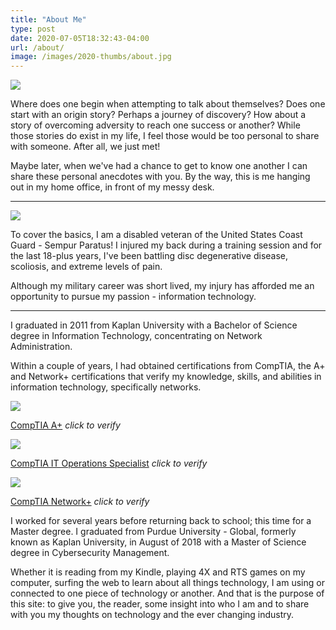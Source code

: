 ```yaml
---
title: "About Me"
type: post
date: 2020-07-05T18:32:43-04:00
url: /about/
image: /images/2020-thumbs/about.jpg
---
```

![](http://bryanpcoleman.com/wp-content/uploads/2019/03/Me_3rdQtr_2018.jpg)








Where does one begin when attempting to talk about themselves? Does one start with an origin story? Perhaps a journey of discovery? How about a story of overcoming adversity to reach one success or another? While those stories do exist in my life, I feel those would be too personal to share with someone. After all, we just met!







Maybe later, when we've had a chance to get to know one another I can share these personal anecdotes with you. By the way, this is me hanging out in my home office, in front of my messy desk.

  






* * *







![](http://bryanpcoleman.com/wp-content/uploads/2019/03/Coast-Guard-Dress-Blues.jpg)


  






To cover the basics, I am a disabled veteran of the United States Coast Guard - Sempur Paratus! I injured my back during a training session and for the last 18-plus years, I've been battling disc degenerative disease, scoliosis, and extreme levels of pain.   








Although my military career was short lived, my injury has afforded me an opportunity to pursue my passion - information technology.

  






* * *







I graduated in 2011 from Kaplan University with a Bachelor of Science degree in Information Technology, concentrating on Network Administration. 







Within a couple of years, I had obtained certifications from CompTIA, the A+ and Network+ certifications that verify my knowledge, skills, and abilities in information technology, specifically networks. 













![](http://bryanpcoleman.com/wp-content/uploads/2019/04/Aplus-Logo-Certified-CE.jpg)
  
[CompTIA A+](https://www.youracclaim.com/badges/2106c444-6817-4408-8547-d02205497d3c) _*click to verify*﻿_







![](http://bryanpcoleman.com/wp-content/uploads/2019/04/Infrastructure-CompTIA-IT-Operations-Specialist-CIOS-logo.jpg)
  
[CompTIA IT Operations Specialist](https://www.youracclaim.com/badges/f324aa8f-adeb-40f1-ace2-c4a0fcfcc0a5) _*click to verify*﻿_













![](http://bryanpcoleman.com/wp-content/uploads/2019/04/NetworkPlus-Logo-Certified-CE.jpg)
  
[CompTIA Network+](https://www.youracclaim.com/badges/4afde9f8-137d-4c1a-ac28-401b6bdad897) _*click to verify*﻿_













I worked for several years before returning back to school; this time for a Master degree. I graduated from Purdue University - Global, formerly known as Kaplan University, in August of 2018 with a Master of Science degree in Cybersecurity Management.







Whether it is reading from my Kindle, playing 4X and RTS games on my computer, surfing the web to learn about all things technology, I am using or connected to one piece of technology or another. And that is the purpose of this site: to give you, the reader, some insight into who I am and to share with you my thoughts on technology and the ever changing industry.
